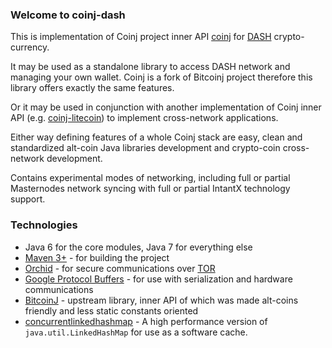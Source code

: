 ### Welcome to coinj-dash

This is implementation of Coinj project inner API [coinj](https://github.com/btcsoft/coinj) for [DASH](https://dashpay.io) crypto-currency. 

It may be used as a standalone library to access DASH network and managing your own wallet. Coinj is a fork of Bitcoinj project therefore this library offers exactly the same features.

Or it may be used in conjunction with another implementation of Coinj inner API (e.g. [coinj-litecoin](https://github.com/btcsoft/coinj-litecoin)) to implement cross-network applications.  

Either way defining features of a whole Coinj stack are easy, clean and standardized alt-coin Java libraries development and crypto-coin cross-network development.

Contains experimental modes of networking, including full or partial Masternodes network syncing with full or partial IntantX technology support.  

### Technologies

* Java 6 for the core modules, Java 7 for everything else
* [Maven 3+](http://maven.apache.org) - for building the project
* [Orchid](https://github.com/subgraph/Orchid) - for secure communications over [TOR](https://www.torproject.org)
* [Google Protocol Buffers](https://code.google.com/p/protobuf/) - for use with serialization and hardware communications
* [BitcoinJ](https://github.com/bitcoinj/bitcoinj) - upstream library, inner API of which was made alt-coins friendly and less static constants oriented
* [concurrentlinkedhashmap](https://github.com/ben-manes/concurrentlinkedhashmap) - A high performance version of ```java.util.LinkedHashMap``` for use as a software cache.